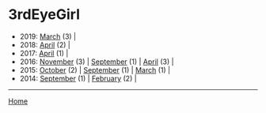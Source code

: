 # 3rdEyeGirl

  * 2019: 
      [March](./3rdeyegirl-2019-03.md) (3) | 
  * 2018: 
      [April](./3rdeyegirl-2018-04.md) (2) | 
  * 2017: 
      [April](./3rdeyegirl-2017-04.md) (1) | 
  * 2016: 
      [November](./3rdeyegirl-2016-11.md) (3) | 
      [September](./3rdeyegirl-2016-09.md) (1) | 
      [April](./3rdeyegirl-2016-04.md) (3) | 
  * 2015: 
      [October](./3rdeyegirl-2015-10.md) (2) | 
      [September](./3rdeyegirl-2015-09.md) (1) | 
      [March](./3rdeyegirl-2015-03.md) (1) | 
  * 2014: 
      [September](./3rdeyegirl-2014-09.md) (1) | 
      [February](./3rdeyegirl-2014-02.md) (2) | 

----

[Home](../)
